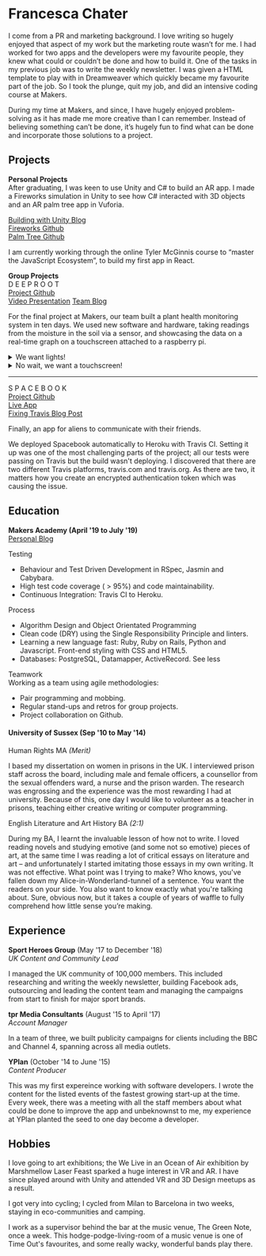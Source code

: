 # Francesca Chater

I come from a PR and marketing background. I love writing so hugely enjoyed that aspect of my work but the marketing route wasn’t for me. I had worked for two apps and the developers were my favourite people, they knew what could or couldn’t be done and how to build it. One of the tasks in my previous job was to write the weekly newsletter. I was given a HTML template to play with in Dreamweaver which quickly became my favourite part of the job. So I took the plunge, quit my job, and did an intensive coding course at Makers. 

During my time at Makers, and since, I have hugely enjoyed problem-solving as it has made me more creative than I can remember. Instead of believing something can’t be done, it’s hugely fun to find what can be done and incorporate those solutions to a project.   

## Projects


**Personal Projects**<br>
After graduating, I was keen to use Unity and C# to build an AR app. I made a Fireworks simulation in Unity to see how C# interacted with 3D objects and an AR palm tree app in Vuforia.

[Building with Unity Blog](https://medium.com/@fetc/unity-universe-40674d850652) <br>
[Fireworks Github](https://github.com/fetc90/fireworks) <br>
[Palm Tree Github](https://github.com/fetc90/palm-tree) <br>

I am currently working through the online Tyler McGinnis course to “master the JavaScript Ecosystem”, to build my first app in React.

**Group Projects**
<br>
 D E E P R O O T
<br>
[Project Github](https://github.com/breycarr/deep_root) <br>
[Video Presentation](https://www.facebook.com/MakersAcademy/videos/1335893893240030/?t=1034)
[Team Blog](https://medium.com/@makers_c_a_c_t_u_s)

For the final project at Makers, our team built a plant health monitoring system in ten days. We used new software and hardware, taking readings from the moisture in the soil via a sensor, and showcasing the data on a real-time graph on a touchscreen attached to a raspberry pi.

<details><summary>We want lights!</summary>
<p> 

![lights](images/lights.gif)
<p>

</details>
<details><summary>No wait, we want a touchscreen!</summary>
<p> 

![touchscreen](images/touchscreen.png)

<p>

</details>

-----
S P A C E B O O K
<br>
[Project Github](https://github.com/fetc90/acebook-spacebook)
<br>
[Live App](https://acebook-spacebook.herokuapp.com/)<br>
[Fixing Travis Blog Post](https://medium.com/@spacebook3000/fixing-heroku-by-francesca-b1d2e5a9e1ec)

Finally, an app for aliens to communicate with their friends.

We deployed Spacebook automatically to Heroku with Travis CI. Setting it up was one of the most challenging parts of the project; all our tests were passing on Travis but the build wasn't deploying. I discovered that there are two different Travis platforms, travis.com and travis.org. As there are two, it matters how you create an encrypted authentication token which was causing the issue.


## Education

**Makers Academy (April '19 to July '19)** <br>
[Personal Blog](https://medium.com/@fetc)


Testing
- Behaviour and Test Driven Development in RSpec, Jasmin and Cabybara. 
- High test code coverage ( > 95%) and code maintainability.
- Continuous Integration: Travis CI to Heroku.


Process
- Algorithm Design and Object Orientated Programming 
- Clean code (DRY) using the Single Responsibility Principle and linters. 
- Learning a new language fast: Ruby, Ruby on Rails, Python and Javascript. Front-end styling with CSS and HTML5.
- Databases: PostgreSQL, Datamapper, ActiveRecord. See less

Teamwork <br>
Working as a team using agile methodologies:
 - Pair programming and mobbing.
 - Regular stand-ups and retros for group projects. 
 - Project collaboration on Github. 

#### University of Sussex (Sep '10 to May '14)


Human Rights MA *(Merit)*

I based my dissertation on women in prisons in the UK. I interviewed prison staff across the board, including male and female officers, a counsellor from the sexual offenders ward, a nurse and the prison warden. The research was engrossing and the experience was the most rewarding I had at university. Because of this, one day I would like to volunteer as a teacher in prisons, teaching either creative writing or computer programming. 
 
English Literature and Art History BA *(2:1)*

During my BA, I learnt the invaluable lesson of how not to write. I loved reading novels and studying emotive (and some not so emotive) pieces of art, at the same time I was reading a lot of critical essays on literature and art – and unfortunately I started imitating those essays in my own writing. It was not effective. What point was I trying to make? Who knows, you've fallen down my Alice-in-Wonderland-tunnel of a sentence. You want the readers on your side. You also want to know exactly what you're talking about. Sure, obvious now, but it takes a couple of years of waffle to fully comprehend how little sense you’re making. 

## Experience

**Sport Heroes Group** (May '17 to December '18)    
*UK Content and Community Lead*

I managed the UK community of 100,000 members. This included researching and writing the weekly newsletter, building Facebook ads, outsourcing and leading the content team and managing the campaigns from start to finish for major sport brands.
<br>


**tpr Media Consultants** (August '15 to April '17)   
*Account Manager*  

In a team of three, we built publicity campaigns for clients including the BBC and Channel 4, spanning across all media outlets. 


**YPlan** (October '14 to June '15)   
*Content Producer*

This was my first expereince working with software developers. I wrote the content for the listed events of the fastest growing start-up at the time. Every week, there was a meeting with all the staff members about what could be done to improve the app and unbeknownst to me, my experience at YPlan planted the seed to one day become a developer.
<p>

</details>



## Hobbies


I love going to art exhibitions; the We Live in an Ocean of Air exhibition by Marshmellow Laser Feast sparked a huge interest in VR and AR. I have since played around with Unity and attended VR and 3D Design meetups as a result.


I got very into cycling; I cycled from Milan to Barcelona in two weeks, staying in eco-communities and camping.

I work as a supervisor behind the bar at the music venue, The Green Note, once a week. This hodge-podge-living-room of a music venue is one of Time Out's favourites, and some really wacky, wonderful bands play there.
